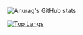 <!--
### Hi there 👋

**jvtartaglia/jvtartaglia** is a ✨ _special_ ✨ repository because its `README.md` (this file) appears on your GitHub profile.

Here are some ideas to get you started:

- 🔭 I’m currently working on ...
- 🌱 I’m currently learning ...
- 👯 I’m looking to collaborate on ...
- 🤔 I’m looking for help with ...
- 💬 Ask me about ...
- 📫 How to reach me: ...
- 😄 Pronouns: ...
- ⚡ Fun fact: ...
-->

![Anurag's GitHub stats](https://github-readme-stats.vercel.app//api?username=jvtartaglia&show_icons=true&theme=tokyonight)

[![Top Langs](https://github-readme-stats.vercel.app/api/top-langs/?username=jvtartaglia)](https://github.com/anuraghazra/github-readme-stats)
